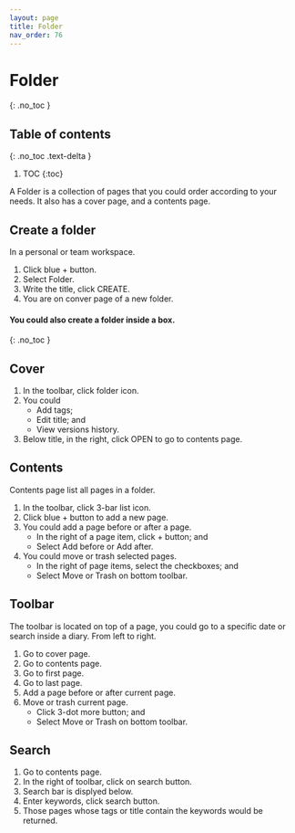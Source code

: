 ```yaml
---
layout: page
title: Folder 
nav_order: 76
---
```


# Folder 
{: .no_toc }

## Table of contents
{: .no_toc .text-delta }

1. TOC
{:toc}

A Folder is a collection of pages that you could order according to your needs. It also has a cover page, and a contents page.

## Create a folder 
In a personal or team workspace.
1. Click blue + button.
2. Select Folder.
3. Write the title, click CREATE.
4. You are on conver page of a new folder.

#### You could also create a folder inside a box.
{: .no_toc }

## Cover
1. In the toolbar, click folder icon.
2. You could
	- Add tags;
	- Edit title; and
	- View versions history.
3. Below title, in the right, click OPEN to go to contents page.

## Contents
Contents page list all pages in a folder. 
1. In the toolbar, click 3-bar list icon.
2. Click blue + button to add a new page.
3. You could add a page before or after a page.
	- In the right of a page item, click + button; and
	- Select Add before or Add after. 
4. You could move or trash selected pages.
	- In the right of page items, select the checkboxes; and
	- Select Move or Trash on bottom toolbar.

## Toolbar
The toolbar is located on top of a page, you could go to a specific date or search inside a diary. From left to right.
1. Go to cover page.
2. Go to contents page.
3. Go to first page.
4. Go to last page.
5. Add a page before or after current page.
6. Move or trash current page. 
	- Click 3-dot more button; and
	- Select Move or Trash on bottom toolbar.

## Search 
1. Go to contents page.
2. In the right of toolbar, click on search button.
3. Search bar is displyed below.
4. Enter keywords, click search button.
5. Those pages whose tags or title contain the keywords would be returned.  
